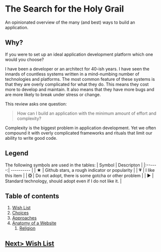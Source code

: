 # The Search for the Holy Grail
An opinionated overview of the many (and best) ways to build an application.

## Why?
If you were to set up an ideal application development platform which one would you choose?

I have been a developer or an architect for 40-ish years. I have seen the innards of countless systems written in a mind-numbing number of technologies and platforms. The most common feature of these systems is that they are overly complicated for what they do. This means they cost more to develop and maintain. It also means that they have more bugs and are more likely to break under stress or change.

This review asks one question: 

> How can I build an application with the minimum amount of effort and complexity?

Complexity is the biggest problem in application development. Yet we often compound it with overly complicated frameworks and rituals that limit our ability to write good code.

## Legend
The following symbols are used in the tables:
| Symbol | Descripton |
|:------:| ---------- |
| ★ | Github stars, a rough indicator or popularity |
| 💗 | I like this item |
| ❎ | Do not adopt, there is some gotcha or other problem |
| ▶ | Standard technology, should adopt even if I do not like it. |

## Table of contents
1. [Wish List](WishList.md)
2. [Choices](Choices.md)
3. [Approaches](Approaches.md)
4. [Anatomy of a Website](Anatomy.md)
	1. [Religion](Religion.md)

## [Next> Wish List](WishList.md)

